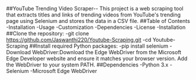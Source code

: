##YouTube Trending Video Scraper--
    This project is a web scraping tool that extracts titles and links of trending videos from YouTube's trending page using Selenium and stores the data in a CSV file.
##Table of Contents
  -Installation
  -Usage
  -Customization
  -Dependencies
  -License
  -Installation
##Clone the repository:
  -git clone https://github.com/Jaswanthi220/Youtube-Scraping.git
  -cd Youtube-Scraping
##Install required Python packages:
  -pip install selenium
  -Download WebDriver:Download the Edge WebDriver from the Microsoft Edge Developer website and ensure it         matches your browser version. Add the WebDriver to your system PATH.
##Dependencies
  -Python 3.x
  -Selenium
  -Microsoft Edge WebDriver
